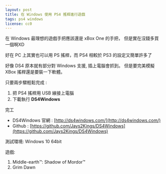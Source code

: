 ```yaml
---
layout: post
title: 在 Windows 使用 PS4 搖桿進行遊戲
tags: ps4 windows
license: cc0
---
```


在 Windows 最理想的遊戲手把應該還是 xBox One 的手把，
但是實在沒錢多買一個啊XD
<!-- more -->
好在 PC 上其實也可以用 PS 搖桿，而 PS4 相較於 PS3 的設定又簡單許多了

好像 DS4 原本就有部分對 Windows 支援, 插上電腦會抓到。
但是要完美模擬 XBox 搖桿還是要裝一下軟體。

只要兩步驟輕鬆完成 :

1. 把 PS4 搖桿用 USB 線接上電腦
1. 下載執行 **DS4Windows**

完工

- DS4Windows 官網 : [http://ds4windows.com/](http://ds4windows.com/)
- Github : [https://github.com/Jays2Kings/DS4Windows](https://github.com/Jays2Kings/DS4Windows)


測試環境: Windows 10 64bit

遊戲:
1. Middle-earth™: Shadow of Mordor™
1. Grim Dawn